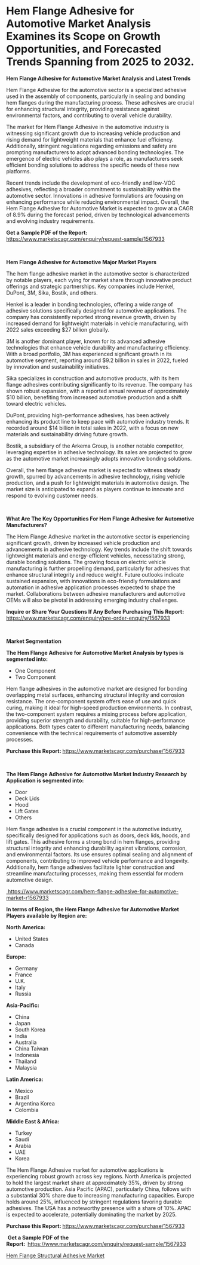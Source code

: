 <p><h1>Hem Flange Adhesive for Automotive Market Analysis Examines its Scope on Growth Opportunities, and Forecasted Trends Spanning from 2025 to 2032.</h1></p><p><strong>Hem Flange Adhesive for Automotive Market Analysis and Latest Trends</strong></p>
<p><p>Hem Flange Adhesive for the automotive sector is a specialized adhesive used in the assembly of components, particularly in sealing and bonding hem flanges during the manufacturing process. These adhesives are crucial for enhancing structural integrity, providing resistance against environmental factors, and contributing to overall vehicle durability. </p><p>The market for Hem Flange Adhesive in the automotive industry is witnessing significant growth due to increasing vehicle production and rising demand for lightweight materials that enhance fuel efficiency. Additionally, stringent regulations regarding emissions and safety are prompting manufacturers to adopt advanced bonding technologies. The emergence of electric vehicles also plays a role, as manufacturers seek efficient bonding solutions to address the specific needs of these new platforms.</p><p>Recent trends include the development of eco-friendly and low-VOC adhesives, reflecting a broader commitment to sustainability within the automotive sector. Innovations in adhesive formulations are focusing on enhancing performance while reducing environmental impact. Overall, the Hem Flange Adhesive for Automotive Market is expected to grow at a CAGR of 8.9% during the forecast period, driven by technological advancements and evolving industry requirements.</p></p>
<p><strong>Get a Sample PDF of the Report:&nbsp;</strong> <a href="https://www.marketscagr.com/enquiry/request-sample/1567933?utm_campaign=2116&utm_medium=2&utm_source=Github&utm_content=ia&utm_term=23032025&utm_id=hem-flange-adhesive-for-automotive">https://www.marketscagr.com/enquiry/request-sample/1567933</a></p>
<p>&nbsp;</p>
<p><strong>Hem Flange Adhesive for Automotive Major Market Players</strong></p>
<p><p>The hem flange adhesive market in the automotive sector is characterized by notable players, each vying for market share through innovative product offerings and strategic partnerships. Key companies include Henkel, DuPont, 3M, Sika, Bostik, and others.</p><p>Henkel is a leader in bonding technologies, offering a wide range of adhesive solutions specifically designed for automotive applications. The company has consistently reported strong revenue growth, driven by increased demand for lightweight materials in vehicle manufacturing, with 2022 sales exceeding $27 billion globally.</p><p>3M is another dominant player, known for its advanced adhesive technologies that enhance vehicle durability and manufacturing efficiency. With a broad portfolio, 3M has experienced significant growth in its automotive segment, reporting around $9.2 billion in sales in 2022, fueled by innovation and sustainability initiatives.</p><p>Sika specializes in construction and automotive products, with its hem flange adhesives contributing significantly to its revenue. The company has shown robust expansion, with a reported annual revenue of approximately $10 billion, benefiting from increased automotive production and a shift toward electric vehicles.</p><p>DuPont, providing high-performance adhesives, has been actively enhancing its product line to keep pace with automotive industry trends. It recorded around $14 billion in total sales in 2022, with a focus on new materials and sustainability driving future growth.</p><p>Bostik, a subsidiary of the Arkema Group, is another notable competitor, leveraging expertise in adhesive technology. Its sales are projected to grow as the automotive market increasingly adopts innovative bonding solutions.</p><p>Overall, the hem flange adhesive market is expected to witness steady growth, spurred by advancements in adhesive technology, rising vehicle production, and a push for lightweight materials in automotive design. The market size is anticipated to expand as players continue to innovate and respond to evolving customer needs.</p></p>
<p>&nbsp;</p>
<p><strong>What Are The Key Opportunities For Hem Flange Adhesive for Automotive Manufacturers?</strong></p>
<p><p>The Hem Flange Adhesive market in the automotive sector is experiencing significant growth, driven by increased vehicle production and advancements in adhesive technology. Key trends include the shift towards lightweight materials and energy-efficient vehicles, necessitating strong, durable bonding solutions. The growing focus on electric vehicle manufacturing is further propelling demand, particularly for adhesives that enhance structural integrity and reduce weight. Future outlooks indicate sustained expansion, with innovations in eco-friendly formulations and automation in adhesive application processes expected to shape the market. Collaborations between adhesive manufacturers and automotive OEMs will also be pivotal in addressing emerging industry challenges.</p></p>
<p><strong>Inquire or Share Your Questions If Any Before Purchasing This Report:</strong> <a href="https://www.marketscagr.com/enquiry/pre-order-enquiry/1567933?utm_campaign=2116&utm_medium=2&utm_source=Github&utm_content=ia&utm_term=23032025&utm_id=hem-flange-adhesive-for-automotive">https://www.marketscagr.com/enquiry/pre-order-enquiry/1567933</a></p>
<p>&nbsp;</p>
<p><strong>Market Segmentation</strong></p>
<p><strong>The Hem Flange Adhesive for Automotive Market Analysis by types is segmented into:</strong></p>
<p><ul><li>One Component</li><li>Two Component</li></ul></p>
<p><p>Hem flange adhesives in the automotive market are designed for bonding overlapping metal surfaces, enhancing structural integrity and corrosion resistance. The one-component system offers ease of use and quick curing, making it ideal for high-speed production environments. In contrast, the two-component system requires a mixing process before application, providing superior strength and durability, suitable for high-performance applications. Both types cater to different manufacturing needs, balancing convenience with the technical requirements of automotive assembly processes.</p></p>
<p><strong>Purchase this Report:&nbsp;</strong><a href="https://www.marketscagr.com/purchase/1567933?utm_campaign=2116&utm_medium=2&utm_source=Github&utm_content=ia&utm_term=23032025&utm_id=hem-flange-adhesive-for-automotive">https://www.marketscagr.com/purchase/1567933</a></p>
<p>&nbsp;</p>
<p><strong>The Hem Flange Adhesive for Automotive Market Industry Research by Application is segmented into:</strong></p>
<p><ul><li>Door</li><li>Deck Lids</li><li>Hood</li><li>Lift Gates</li><li>Others</li></ul></p>
<p><p>Hem flange adhesive is a crucial component in the automotive industry, specifically designed for applications such as doors, deck lids, hoods, and lift gates. This adhesive forms a strong bond in hem flanges, providing structural integrity and enhancing durability against vibrations, corrosion, and environmental factors. Its use ensures optimal sealing and alignment of components, contributing to improved vehicle performance and longevity. Additionally, hem flange adhesives facilitate lighter construction and streamline manufacturing processes, making them essential for modern automotive design.</p></p>
<p><a href="https://www.marketscagr.com/hem-flange-adhesive-for-automotive-market-r1567933?utm_campaign=2116&utm_medium=2&utm_source=Github&utm_content=ia&utm_term=23032025&utm_id=hem-flange-adhesive-for-automotive">&nbsp;https://www.marketscagr.com/hem-flange-adhesive-for-automotive-market-r1567933</a></p>
<p><strong>In terms of Region, the Hem Flange Adhesive for Automotive Market Players available by Region are:</strong></p>
<p>
    <p> <strong> North America: </strong>
        <ul>
            <li>United States</li>
            <li>Canada</li>
        </ul>
        </p> 
    <p> <strong> Europe: </strong>
        <ul>
            <li>Germany</li>
            <li>France</li>
            <li>U.K.</li>
            <li>Italy</li>
            <li>Russia</li>
        </ul>
        </p> 
    <p> <strong> Asia-Pacific: </strong>
        <ul>
            <li>China</li>
            <li>Japan</li>
            <li>South Korea</li>
            <li>India</li>
            <li>Australia</li>
            <li>China Taiwan</li>
            <li>Indonesia</li>
            <li>Thailand</li>
            <li>Malaysia</li>
        </ul>
        </p> 
    <p> <strong> Latin America: </strong>
        <ul>
            <li>Mexico</li>
            <li>Brazil</li>
            <li>Argentina Korea</li>
            <li>Colombia</li>
        </ul>
        </p> 
    <p> <strong> Middle East & Africa: </strong>
        <ul>
            <li>Turkey</li>
            <li>Saudi</li>
            <li>Arabia</li>
            <li>UAE</li>
            <li>Korea</li>
        </ul>
    </p>
    </p>
<p><p>The Hem Flange Adhesive market for automotive applications is experiencing robust growth across key regions. North America is projected to hold the largest market share at approximately 35%, driven by strong automotive production. Asia Pacific (APAC), particularly China, follows with a substantial 30% share due to increasing manufacturing capacities. Europe holds around 25%, influenced by stringent regulations favoring durable adhesives. The USA has a noteworthy presence with a share of 10%. APAC is expected to accelerate, potentially dominating the market by 2025.</p></p>
<p><strong>Purchase this Report: </strong><a href="https://www.marketscagr.com/purchase/1567933?utm_campaign=2116&utm_medium=2&utm_source=Github&utm_content=ia&utm_term=23032025&utm_id=hem-flange-adhesive-for-automotive">https://www.marketscagr.com/purchase/1567933</a></p>
<p>&nbsp;<strong>Get a Sample PDF of the Report:&nbsp;&nbsp;</strong><a href="https://www.marketscagr.com/enquiry/request-sample/1567933?utm_campaign=2116&utm_medium=2&utm_source=Github&utm_content=ia&utm_term=23032025&utm_id=hem-flange-adhesive-for-automotive">https://www.marketscagr.com/enquiry/request-sample/1567933</a></p>
<p><strong></strong></p>
<p><p><a href="https://github.com/luckyshygirl/Market-Research-Report-List-7/blob/main/hem-flange-structural-adhesive-market.md?utm_campaign=2116&utm_medium=2&utm_source=Github&utm_content=ia&utm_term=23032025&utm_id=hem-flange-adhesive-for-automotive">Hem Flange Structural Adhesive Market</a></p></p>